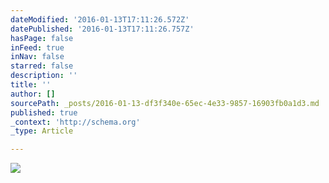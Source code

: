 ```yaml
---
dateModified: '2016-01-13T17:11:26.572Z'
datePublished: '2016-01-13T17:11:26.757Z'
hasPage: false
inFeed: true
inNav: false
starred: false
description: ''
title: ''
author: []
sourcePath: _posts/2016-01-13-df3f340e-65ec-4e33-9857-16903fb0a1d3.md
published: true
_context: 'http://schema.org'
_type: Article

---
```

![](https://the-grid-user-content.s3-us-west-2.amazonaws.com/22e667aa-9148-4351-ae1c-af5af1b697a8.jpg)